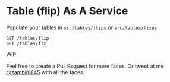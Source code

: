 # Table (flip) As A Service #

Populate your tables in `src/tables/flips` or `src/tables/fixes`

    GET /tables/flip
    GET /tables/fix

WIP

Feel free to create a Pull Request for more faces. Or tweet at me
[@zambini845](https://twitter.com/Zambini845) with all the faces